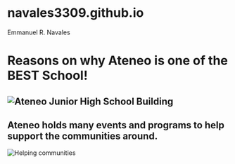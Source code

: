 # navales3309.github.io
Emmanuel R. Navales
# Reasons on why Ateneo is one of the **BEST** School!
![Ateneo Junior High School Building](https://jhs.adnu.edu.ph/pluginfile.php/1/theme_remui/section_slider/289918762/Slider1_1000x544.jpg)
---
## Ateneo holds many events and programs to help support the communities around.
![Helping communities](https://images.app.goo.gl/hB4XLNfioyhAE6YG7.jpg)
